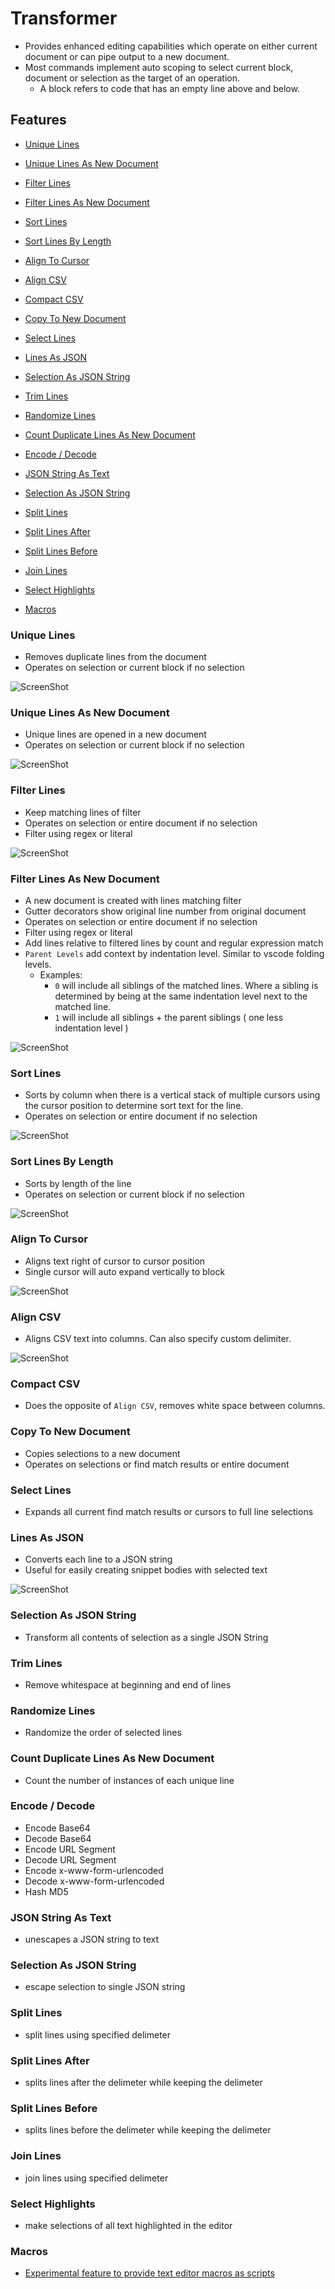 # Transformer

- Provides enhanced editing capabilities which operate on either current document or can pipe output to a new document.
- Most commands implement auto scoping to select current block, document or selection as the target of an operation.
   - A block refers to code that has an empty line above and below.

## Features

* [Unique Lines](#unique-lines)
* [Unique Lines As New Document](#unique-lines-as-new-document)
* [Filter Lines](#filter-lines)
* [Filter Lines As New Document](#filter-lines-as-new-document)
* [Sort Lines](#sort-lines)
* [Sort Lines By Length](#sort-lines-by-length)
* [Align To Cursor](#align-to-cursor)
* [Align CSV](#align-csv)
* [Compact CSV](#compact-csv)
* [Copy To New Document](#copy-to-new-document)
* [Select Lines](#select-lines)
* [Lines As JSON](#lines-as-json)
* [Selection As JSON String](#selection-as-json-string)
* [Trim Lines](#trim-lines)
* [Randomize Lines](#randomize-lines)
* [Count Duplicate Lines As New Document](#count-duplicate-lines-as-new-document)
* [Encode / Decode](#encode-/-decode)
* [JSON String As Text](#json-string-as-text)
* [Selection As JSON String](#selection-as-json-string)
* [Split Lines](#split-lines)
* [Split Lines After](#split-lines)
* [Split Lines Before](#split-lines)
* [Join Lines](#split-lines)
* [Select Highlights](#select-highlights)

* [Macros](#macros)

### Unique Lines
- Removes duplicate lines from the document
- Operates on selection or current block if no selection

![ScreenShot](/readme-images/unique-lines.gif)

### Unique Lines As New Document
- Unique lines are opened in a new document
- Operates on selection or current block if no selection

![ScreenShot](/readme-images/unique-lines-document.gif)

### Filter Lines
- Keep matching lines of filter
- Operates on selection or entire document if no selection
- Filter using regex or literal

![ScreenShot](/readme-images/filter.gif)

### Filter Lines As New Document
- A new document is created with lines matching filter
- Gutter decorators show original line number from original document
- Operates on selection or entire document if no selection
- Filter using regex or literal
- Add lines relative to filtered lines by count and regular expression match
- `Parent Levels` add context by indentation level.  Similar to vscode folding levels. 
  - Examples:
    - `0` will include all siblings of the matched lines.  Where a sibling is determined by being at the same indentation level next to the matched line.
    - `1` will include all siblings + the parent siblings ( one less indentation level )

![ScreenShot](/readme-images/filter-new-document.gif)

### Sort Lines
- Sorts by column when there is a vertical stack of multiple cursors using the cursor position to determine sort text for the line.
- Operates on selection or entire document if no selection

![ScreenShot](/readme-images/sort-lines.gif)

### Sort Lines By Length
- Sorts by length of the line
- Operates on selection or current block if no selection

![ScreenShot](/readme-images/sort-lines-length.gif)

### Align To Cursor
- Aligns text right of cursor to cursor position
- Single cursor will auto expand vertically to block

![ScreenShot](/readme-images/align-cursor.gif)

### Align CSV
- Aligns CSV text into columns.  Can also specify custom delimiter.

![ScreenShot](/readme-images/align-csv.gif)

### Compact CSV
- Does the opposite of `Align CSV`, removes white space between columns.

### Copy To New Document
- Copies selections to a new document
- Operates on selections or find match results or entire document

### Select Lines
- Expands all current find match results or cursors to full line selections

### Lines As JSON
- Converts each line to a JSON string
- Useful for easily creating snippet bodies with selected text

![ScreenShot](/readme-images/lines-as-json.gif)

### Selection As JSON String
- Transform all contents of selection as a single JSON String

### Trim Lines
- Remove whitespace at beginning and end of lines

### Randomize Lines
- Randomize the order of selected lines

### Count Duplicate Lines As New Document
- Count the number of instances of each unique line

### Encode / Decode
- Encode Base64
- Decode Base64
- Encode URL Segment
- Decode URL Segment
- Encode x-www-form-urlencoded
- Decode x-www-form-urlencoded
- Hash MD5

### JSON String As Text
- unescapes a JSON string to text

### Selection As JSON String
- escape selection to single JSON string

### Split Lines
- split lines using specified delimeter

### Split Lines After 
- splits lines after the delimeter while keeping the delimeter

### Split Lines Before
- splits lines before the delimeter while keeping the delimeter

### Join Lines
- join lines using specified delimeter

### Select Highlights
- make selections of all text highlighted in the editor

### Macros
- [Experimental feature to provide text editor macros as scripts](https://github.com/dakaraphi/vscode-extension-transformer/issues/13)
